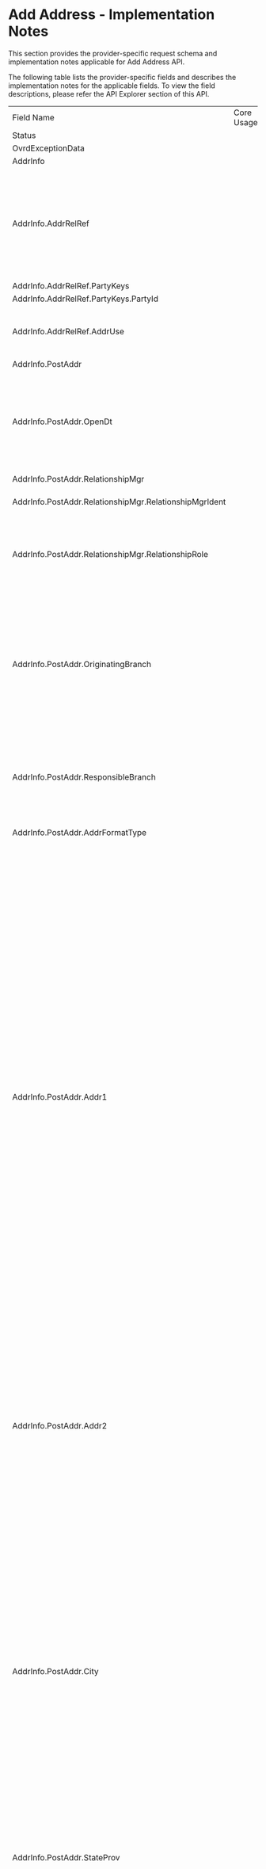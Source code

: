 # Add Address - Implementation Notes

This section provides the provider-specific request schema and implementation notes applicable for Add Address API.


<!--
type: tab
titles: Premier, Cleartouch
-->

The following table lists the provider-specific fields and describes the implementation notes for the applicable fields. To view the field descriptions, please refer the API Explorer section of this API.

<table cellspacing="0">
            <col style="width : 283.5px;" />
            <col style="width : 55.5px;" />
            <col style="width : 57px;" />
            <col style="width : 500px;" />
            <tbody>
                <tr>
                    <td>Field Name</td>
                    <td>Core Usage</td>
                    <td>Core length</td>
                    <td>Implementation Note</td>
                </tr>
                <tr>
                    <td>Status</td>
                    <td>&#160;</td>
                    <td>&#160;</td>
                    <td>&#160;</td>
                </tr>
                <tr>
                    <td>OvrdExceptionData</td>
                    <td>&#160;</td>
                    <td>&#160;</td>
                    <td>&#160;</td>
                </tr>
                <tr>
                    <td>AddrInfo</td>
                    <td>&#160;</td>
                    <td>&#160;</td>
                    <td>&#160;</td>
                </tr>
                <tr>
                    <td>AddrInfo.AddrRelRef</td>
                    <td>&#160;</td>
                    <td>&#160;</td>
                    <td>This aggregate to be used if it is intended to associate new address to existing Party(s).
New address can be added to the Party as a Secondary address only.</td>
                </tr>
                <tr>
                    <td>AddrInfo.AddrRelRef.PartyKeys</td>
                    <td>&#160;</td>
                    <td>&#160;</td>
                    <td>&#160;</td>
                </tr>
                <tr>
                    <td>AddrInfo.AddrRelRef.PartyKeys.PartyId</td>
                    <td>&#160;</td>
                    <td>&#160;</td>
                    <td>&#160;</td>
                </tr>
                <tr>
                    <td>AddrInfo.AddrRelRef.AddrUse</td>
                    <td>&#160;</td>
                    <td>&#160;</td>
                    <td>Identifies what new address will be used for.
Other values can be user defined.
</td>
                </tr>
                <tr>
                    <td>AddrInfo.PostAddr</td>
                    <td>&#160;</td>
                    <td>&#160;</td>
                    <td>&#160;</td>
                </tr>
                <tr>
                    <td>AddrInfo.PostAddr.OpenDt</td>
                    <td>&#160;</td>
                    <td>&#160;</td>
                    <td>Premier requires  date to be provided when creating new Address record.
Does not apply to Seasonal Address type.
Format YYYY-MM-DD.</td>
                </tr>
                <tr>
                    <td>AddrInfo.PostAddr.RelationshipMgr</td>
                    <td>&#160;</td>
                    <td>&#160;</td>
                    <td>&#160;</td>
                </tr>
                <tr>
                    <td>AddrInfo.PostAddr.RelationshipMgr.RelationshipMgrIdent</td>
                    <td>&#160;</td>
                    <td>&#160;</td>
                    <td>Does not apply to Seasonal Address type.</td>
                </tr>
                <tr>
                    <td>AddrInfo.PostAddr.RelationshipMgr.RelationshipRole</td>
                    <td>&#160;</td>
                    <td>&#160;</td>
                    <td>Officer refers to Responsibility Code; Referral Officer refers to Referral Responsibility Code.</td>
                </tr>
                <tr>
                    <td>AddrInfo.PostAddr.OriginatingBranch</td>
                    <td>&#160;</td>
                    <td>&#160;</td>
                    <td>Refers to a Branch Region.
Premier requires Originating Branch to be provided when creating new Address record.
Values are user defined.

Does not apply to Seasonal Address type.</td>
                </tr>
                <tr>
                    <td>AddrInfo.PostAddr.ResponsibleBranch</td>
                    <td>&#160;</td>
                    <td>&#160;</td>
                    <td>Refers to Accounting Branch.

Does not apply to Seasonal Address type.</td>
                </tr>
                <tr>
                    <td>AddrInfo.PostAddr.AddrFormatType</td>
                    <td>&#160;</td>
                    <td>&#160;</td>
                    <td>Premier supports Label Address format.</td>
                </tr>
                <tr>
                    <td>AddrInfo.PostAddr.Addr1</td>
                    <td>&#160;</td>
                    <td>&#160;</td>
                    <td>Required to be provided if a new address record is being created.
Dependent on Name and Address Length Option defined under Miscellaneous specification in Premier, First Address Line can be either 30 or 40 characters long.
Name and Address Length Option values available in Premier:
"0" indicates names and addresses up to 30 characters in length can be entered.
"1" indicates names and addresses up to 40 characters in length can be entered.
"2" indicates names and addresses up to 30 characters may be entered, and that two address lines are available.
"3" indicates names and addresses up to 40 characters may be entered, and that two address lines are available.
</td>
                </tr>
                <tr>
                    <td>AddrInfo.PostAddr.Addr2</td>
                    <td>&#160;</td>
                    <td>&#160;</td>
                    <td>Address Line 2 is supported if enabled under Address and Name Length Option in Miscellaneous specification in Premier. Preceding also defines the length of Address Line 2, which can be either 40 or 30 characters.</td>
                </tr>
                <tr>
                    <td>AddrInfo.PostAddr.City</td>
                    <td>&#160;</td>
                    <td>&#160;</td>
                    <td>City' field in Premier is 20 characters (including spaces). It is recommended that the Consumer abbreviate the 'City' being sent in the EFX Request. E.g. City "Rancho Santa Margarita" exceeds 20 characters. Abbreviation "Rancho Santa Mrgrta" or "Rancho S Margarita" can be used.
Premier accepts a total length of 40 characters for City, StateProv and PostalCode appended together, including spaces.
Required to be provided.</td>
                </tr>
                <tr>
                    <td>AddrInfo.PostAddr.StateProv</td>
                    <td>&#160;</td>
                    <td>&#160;</td>
                    <td>Required to be provided, if country is United States.</td>
                </tr>
                <tr>
                    <td>AddrInfo.PostAddr.PostalCode</td>
                    <td>&#160;</td>
                    <td>&#160;</td>
                    <td>Postal Code provides information about the ZIP code, if Address is a United States address. It also provides Postal Code information, if address is a non-US address.  The format of ZIP code consists of five digits for the ZIP code, a hyphen, and four additional digits that determine a more specific location within a given ZIP code. The four additional digits are optional and when not present they are will be displayed as 0000.  Examples: 32714-1234 or 32714-0000 

Postal codes for non-US addresses are simply a  string of characters.

Required to be provided, if address country is United States.</td>
                </tr>
                <tr>
                    <td>AddrInfo.PostAddr.CountryCode</td>
                    <td>&#160;</td>
                    <td>&#160;</td>
                    <td>&#160;</td>
                </tr>
                <tr>
                    <td>AddrInfo.PostAddr.CountryCode.CountryCodeSource</td>
                    <td>&#160;</td>
                    <td>&#160;</td>
                    <td>&#160;</td>
                </tr>
                <tr>
                    <td>AddrInfo.PostAddr.CountryCode.CountryCodeValue</td>
                    <td>&#160;</td>
                    <td>&#160;</td>
                    <td>Values are user defined.</td>
                </tr>
                <tr>
                    <td>AddrInfo.PostAddr.AddrType</td>
                    <td>&#160;</td>
                    <td>&#160;</td>
                    <td>Address record in Premier can have  Primary address and a Seasonal address.  Seasonal Address record can not exist as a single address record for Premier. Seasonal address is always related to a Primary Address record, therefore Seasonal address can not be created without Primary address.

Primary address type is required when creating address record. Seasonal Address is optional.
Timeframe is required for Seasonal Address Type.



</td>
                </tr>
                <tr>
                    <td>AddrInfo.PostAddr.TimeFrame</td>
                    <td>&#160;</td>
                    <td>&#160;</td>
                    <td>&#160;</td>
                </tr>
                <tr>
                    <td>AddrInfo.PostAddr.TimeFrame.StartDt</td>
                    <td>&#160;</td>
                    <td>&#160;</td>
                    <td>Applicable for Seasonal Address Type only.   The Seasonal address begins on the same Start date and ends on the same End date every year, therefore Premier only stores Seasonal Address Start month and Start day. Year can be provided as 9999</td>
                </tr>
                <tr>
                    <td>AddrInfo.PostAddr.TimeFrame.EndDt</td>
                    <td>&#160;</td>
                    <td>&#160;</td>
                    <td>Applicable for Seasonal Address Type only.   The Seasonal address begins on the same Start date and ends on the same End date every year, therefore Premier only stores seasonal address End month and End day. Year can be provided as 9999.</td>
                </tr>
                <tr>
                    <td>AddrInfo.PostAddr.Retention</td>
                    <td>&#160;</td>
                    <td>&#160;</td>
                    <td>If indicated not to retain Address record, Premier automatically  deletes it when no accounts, tax addenda, or any other relationships exist for the address record.
If Retention is set to true, Address record can not be deleted. Address can be deleted only if Retention Code is false or not provided.</td>
                </tr>
                <tr>
                    <td>AddrInfo.PostAddr.CensusTract</td>
                    <td>&#160;</td>
                    <td>&#160;</td>
                    <td>The number assigned by the U.S. Census Bureau used to identify a geographic location.</td>
                </tr>
                <tr>
                    <td>AddrInfo.PostAddr.CensusBlock</td>
                    <td>&#160;</td>
                    <td>&#160;</td>
                    <td>Refers to Delivery Point. The number  assigned by the U.S. Postal Service used to uniquely identify each carrier delivery point.

If Census Block Is provided. ZipCode is expected to be provided in XXXXX-XXXX format.</td>
                </tr>
                <tr>
                    <td>AddrInfo.PostAddr.ForeignFlag</td>
                    <td>&#160;</td>
                    <td>&#160;</td>
                    <td>&#160;</td>
                </tr>
                <tr>
                    <td>AddrInfo.PostAddr.HandlingCode</td>
                    <td>&#160;</td>
                    <td>&#160;</td>
                    <td>Values are client-defined. Indicates special routing information for customer correspondence.</td>
                </tr>
                <tr>
                    <td>AddrInfo.PostAddr.HandlingCodeOption</td>
                    <td>&#160;</td>
                    <td>&#160;</td>
                    <td>Identifies the types of customer correspondence that will print handling messages, as defined by the Handling Code.</td>
                </tr>
                <tr>
                    <td>AddrInfo.PostAddr.MSACode</td>
                    <td>&#160;</td>
                    <td>&#160;</td>
                    <td>Code that identifies a Metropolitan Statistical Area for postal delivery purposes.</td>
                </tr>
                <tr>
                    <td>AddrStatusRec</td>
                    <td>&#160;</td>
                    <td>&#160;</td>
                    <td>&#160;</td>
                </tr>
                <tr>
                    <td>AddrStatusRec.AddrKeys</td>
                    <td>&#160;</td>
                    <td>&#160;</td>
                    <td>&#160;</td>
                </tr>
                <tr>
                    <td>AddrStatusRec.AddrKeys.AddrId</td>
                    <td>&#160;</td>
                    <td>&#160;</td>
                    <td>&#160;</td>
                </tr>
                <tr>
                    <td>AddrStatusRec.AddrStatus</td>
                    <td>&#160;</td>
                    <td>&#160;</td>
                    <td>&#160;</td>
                </tr>
                <tr>
                    <td>AddrStatusRec.AddrStatus.AddrStatusCode</td>
                    <td>&#160;</td>
                    <td>&#160;</td>
                    <td>&#160;</td>
                </tr>
                <tr>
                    <td>AddrStatusRec.AddrStatus.EffDt</td>
                    <td>&#160;</td>
                    <td>&#160;</td>
                    <td>&#160;</td>
                </tr>
            </tbody>
</table>

---

<!-- type: tab -->

The following table lists the provider-specific fields and describes the implementation notes for the applicable fields. To view the field descriptions, please refer the API Explorer section of this API.

  <table cellspacing="0">
            <col style="width : 213.75px;" />
            <col style="width : 57px;" />
            <col style="width : 59.25px;" />
            <col style="width: 315px;" />
            <tbody>
                <tr>
                    <td>Field Name</td>
                    <td>Core Usage</td>
                    <td>Core length</td>
                    <td>Implementation Note</td>
                </tr>
                <tr>
                    <td>AcctAddrRelInfo</td>
                    <td>&#160;</td>
                    <td>&#160;</td>
                    <td>&#160;</td>
                </tr>
                <tr>
                    <td>AcctAddrRelInfo/AcctRef</td>
                    <td>&#160;</td>
                    <td>&#160;</td>
                    <td>&#160;</td>
                </tr>
                <tr>
                    <td>AcctAddrRelInfo.AcctRef.AcctKeys</td>
                    <td>&#160;</td>
                    <td>&#160;</td>
                    <td>Either the party keys or the account keys  (not both) should be included in the request. </td>
                </tr>
                <tr style="height : 30px;">
                    <td>AcctAddrRelInfo.AcctRef.AcctKeys.AcctId</td>
                    <td>&#160;</td>
                    <td>&#160;</td>
                    <td>First occurrence will be for Primary Account and additional occurence will be for other Linked Accounts.</td>
                </tr>
                <tr style="height : 45px;">
                    <td>AcctAddrRelInfo.AcctRef.AcctKeys.AcctType</td>
                    <td>&#160;</td>
                    <td>&#160;</td>
                    <td>First occurrence will be for Primary Account and additional occurence will be for other Linked Accounts. 
Commercial loans are not supported for this service. </td>
                </tr>
                <tr style="height : 30px;">
                    <td>AddrInfo.PostAddr.AddrUse</td>
                    <td>&#160;</td>
                    <td>&#160;</td>
                    <td>Address Use is not required for Seasonal addresses. 
</td>
                </tr>
                <tr>
                    <td>AddrInfo.PostAddr.County</td>
                    <td>&#160;</td>
                    <td>&#160;</td>
                    <td>Refers to 3 digit County code in Cleartouch. </td>
                </tr>
                <tr style="height : 45px;">
                    <td>AddrInfo.PostAddr.PhoneNum</td>
                    <td>&#160;</td>
                    <td>&#160;</td>
                    <td>The Phone number aggregate is only applicable to Seasonal addresses and is required by Cleartouch when the address type is Seasonal. 
</td>
                </tr>
                <tr>
                    <td>AddrInfo/PostAddr/PhoneNum/PhoneType</td>
                    <td>&#160;</td>
                    <td>&#160;</td>
                    <td>&#160;</td>
                </tr>
                <tr style="height : 150px;">
                    <td>AddrInfo.PostAddr.PhoneNum.Phone</td>
                    <td>&#160;</td>
                    <td>&#160;</td>
                    <td>Cleartouch does not support International phone number or Phone Extension in this service. 

EFX Phone field follows format:
+IntlDialCode-AreaCode-PhoneNum
Client application must send the phone number in the above format. 
E.g. 

+1-800-5551212

</td>
                </tr>
                <tr>
                    <td>AddrStatusRec/AddrKeys/AcctKeys</td>
                    <td>&#160;</td>
                    <td>&#160;</td>
                    <td>&#160;</td>
                </tr>
                <tr>
                    <td>AddrStatusRec/AddrKeys/AcctKeys/AcctId</td>
                    <td>&#160;</td>
                    <td>&#160;</td>
                    <td>&#160;</td>
                </tr>
                <tr>
                    <td>AddrStatusRec/AddrKeys/AcctKeys/AcctType</td>
                    <td>&#160;</td>
                    <td>&#160;</td>
                    <td>&#160;</td>
                </tr>
            </tbody>
        </table> 

---        

<!-- type: tab-end -->

